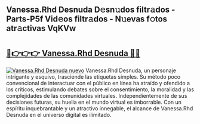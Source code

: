 ## Vanessa.Rhd Desnuda D𝚎sn𝚞dos filtr𝚊dos - Parts-P5f Vid𝚎os filtr𝚊dos - N𝚞evas f𝚘tos atr𝚊ctivas VqKVw

# <h2><a href="http://mb9c1n8.tromn.icu/?c=Vanessa.Rhd+Desnuda">🔗👉👉👉 Vanessa.Rhd Desnuda 🔗🔗</a></h2>

[![Vanessa.Rhd Desnuda nuevo](https://i.imgur.com/pEAQMta.gif)](http://mb9c1n8.tromn.icu/?c=Vanessa.Rhd+Desnuda)
Vanessa.Rhd Desnuda, un personaje intrigante y esquivo, trasciende las etiquetas simples. Su método poco convencional de interactuar con el público en línea ha atraído y ofendido a los críticos, estimulando debates sobre el consentimiento, la moralidad y las complejidades de las comunidades virtuales. Independientemente de sus decisiones futuras, su huella en el mundo virtual es imborrable. Con un espíritu inquebrantable y un atractivo innegable, el alcance de Vanessa.Rhd Desnuda en el universo digital es ilimitado.
